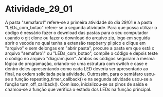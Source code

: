 # Atividade_29_01

A pasta "semafaro1" refere-se a primeira atividade do dia 29/01 e a pasta "LEDs_com_botao" refere-se a segunda atividade. Para que possa utilizar o código é nessário fazer o download das pastas para o seu computador usando o git clone <link> ou fazer o download do arquivo zip, logo em seguida abrir o vscode no qual tenha a extensão raspberry pi pico e clique em "arquivo" e sem delongas em "abrir pasta", procure a pasta em que está o arquivo "semafaro1" ou "LEDs_com_botao", compile o código e depois teste o código no arquivo "diagram.json". Ambos os códigos seguiram a mesma lógica de programação, criando-se uma estrutura com switch e case e dentro deles apresentando como cada LED deveria ser apresentado ao final, na ordem solicitada pela atividade. Outrossim, para o semáfaro usou-se a função repeating_timer_callback() e na segunda atividade usou-se a função turn_off_callback(). Com isso, inicializou-se os pinos de saida e chamou-se a função que verifica o estado dos LEDs na função principal.
